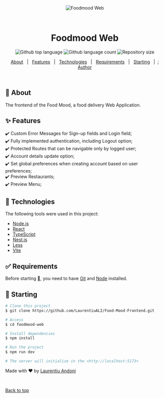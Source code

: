 <div align="center" id="top"> 
  <img src="./.github/app.gif" alt="Foodmood Web" />

  &#xa0;

  <!-- <a href="https://foodmoodweb.netlify.app">Demo</a> -->
</div>

<h1 align="center">Foodmood Web</h1>

<p align="center">
  <img alt="Github top language" src="https://img.shields.io/github/languages/top/LaurentiuALI/Food-Mood-Frontend?color=56BEB8">

  <img alt="Github language count" src="https://img.shields.io/github/languages/count/LaurentiuALI/Food-Mood-Frontend?color=56BEB8">

  <img alt="Repository size" src="https://img.shields.io/github/repo-size/LaurentiuALI/Food-Mood-Frontend?color=56BEB8">


</p>

<!-- Status -->

<!-- <h4 align="center"> 
	🚧  Foodmood Web 🚀 Under construction...  🚧
</h4> 

<hr> -->

<p align="center">
  <a href="#dart-about">About</a> &#xa0; | &#xa0; 
  <a href="#sparkles-features">Features</a> &#xa0; | &#xa0;
  <a href="#rocket-technologies">Technologies</a> &#xa0; | &#xa0;
  <a href="#white_check_mark-requirements">Requirements</a> &#xa0; | &#xa0;
  <a href="#checkered_flag-starting">Starting</a> &#xa0; | &#xa0;;
  <a href="https://github.com/LaurentiuALI" target="_blank">Author</a>
</p>

<br>

## :dart: About ##

The frontend of the Food Mood, a food delivery Web Application.

## :sparkles: Features ##

:heavy_check_mark: Custom Error Messages for Sign-up fields and Login field;\
:heavy_check_mark: Fully implemented authentication, including Logout option;\
:heavy_check_mark: Protected Routes that can be navigable only by logged user;\
:heavy_check_mark: Account details update option;\
:heavy_check_mark: Set global preferences when creating account based on user preferences;\
:heavy_check_mark: Preview Restaurants;\
:heavy_check_mark: Preview Menu;
## :rocket: Technologies ##

The following tools were used in this project:

- [Node.js](https://nodejs.org/en/)
- [React](https://pt-br.reactjs.org/)
- [TypeScript](https://www.typescriptlang.org/)
- [Nest.js](https://nestjs.com/)
- [Less](https://lesscss.org/)
- [Vite](https://vitejs.dev/)
## :white_check_mark: Requirements ##

Before starting :checkered_flag:, you need to have [Git](https://git-scm.com) and [Node](https://nodejs.org/en/) installed.

## :checkered_flag: Starting ##

```bash
# Clone this project
$ git clone https://github.com/LaurentiuALI/Food-Mood-Frontend.git

# Access
$ cd foodmood-web

# Install dependencies
$ npm install

# Run the project
$ npm run dev

# The server will initialize in the <http://localhost:5173>
```

Made with :heart: by <a href="https://github.com/LaurentiuALI" target="_blank">Laurentiu Andoni</a>

&#xa0;

<a href="#top">Back to top</a>
